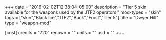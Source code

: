 +++
date = "2016-02-02T12:38:04-05:00"
description = "Tier 5 skin available for the weapons used by the JTF2 operators."
mod-types = "skin"
tags = ["skin","Black Ice","JTF2","Buck","Frost","Tier 5"]
title = "Dwyer Hill"
type = "weapon-mod"

[cost]
  credits = "720"
  renown = ""
  units = ""
  usd = ""
+++
